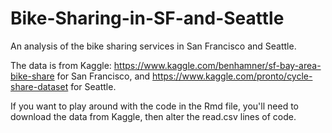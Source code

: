 # Bike-Sharing-in-SF-and-Seattle
An analysis of the bike sharing services in San Francisco and Seattle. 

The data is from Kaggle: https://www.kaggle.com/benhamner/sf-bay-area-bike-share for San Francisco, and https://www.kaggle.com/pronto/cycle-share-dataset for Seattle.

If you want to play around with the code in the Rmd file, you'll need to download the data from Kaggle, then alter the read.csv lines of code.
